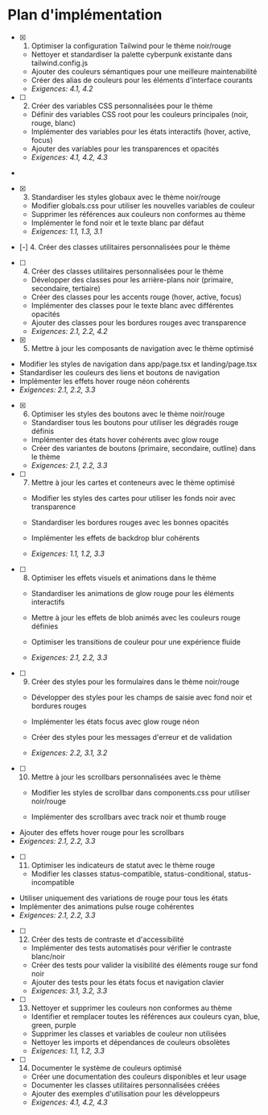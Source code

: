 # Plan d'implémentation

- [x] 1. Optimiser la configuration Tailwind pour le thème noir/rouge

  - Nettoyer et standardiser la palette cyberpunk existante dans tailwind.config.js
  - Ajouter des couleurs sémantiques pour une meilleure maintenabilité
  - Créer des alias de couleurs pour les éléments d'interface courants
  - _Exigences: 4.1, 4.2_

- [ ] 2. Créer des variables CSS personnalisées pour le thème

  - Définir des variables CSS root pour les couleurs principales (noir, rouge, blanc)
  - Implémenter des variables pour les états interactifs (hover, active, focus)
  - Ajouter des variables pour les transparences et opacités
  - _Exigences: 4.1, 4.2, 4.3_

-

- [x] 3. Standardiser les styles globaux avec le thème noir/rouge

  - Modifier globals.css pour utiliser les nouvelles variables de couleur
  - Supprimer les références aux couleurs non conformes au thème
  - Implémenter le fond noir et le texte blanc par défaut
  - _Exigences: 1.1, 1.3, 3.1_

- [-] 4. Créer des classes utilitaires personnalisées pour le thème

- [ ] 4. Créer des classes utilitaires personnalisées pour le thème

  - Développer des classes pour les arrière-plans noir (primaire, secondaire, tertiaire)
  - Créer des classes pour les accents rouge (hover, active, focus)
  - Implémenter des classes pour le texte blanc avec différentes opacités
  - Ajouter des classes pour les bordures rouges avec transparence
  - _Exigences: 2.1, 2.2, 4.2_

- [x] 5. Mettre à jour les composants de navigation avec le thème optimisé

- Modifier les styles de navigation dans app/page.tsx et landing/page.tsx
- Standardiser les couleurs des liens et boutons de navigation
- Implémenter les effets hover rouge néon cohérents
- _Exigences: 2.1, 2.2, 3.3_

- [x] 6. Optimiser les styles des boutons avec le thème noir/rouge

  - Standardiser tous les boutons pour utiliser les dégradés rouge définis
  - Implémenter des états hover cohérents avec glow rouge
  - Créer des variantes de boutons (primaire, secondaire, outline) dans le thème
  - _Exigences: 2.1, 2.2, 3.3_

- [ ] 7. Mettre à jour les cartes et conteneurs avec le thème optimisé

  - Modifier les styles des cartes pour utiliser les fonds noir avec transparence
  - Standardiser les bordures rouges avec les bonnes opacités

  - Implémenter les effets de backdrop blur cohérents
  - _Exigences: 1.1, 1.2, 3.3_

- [ ] 8. Optimiser les effets visuels et animations dans le thème

  - Standardiser les animations de glow rouge pour les éléments interactifs
  - Mettre à jour les effets de blob animés avec les couleurs rouge définies

  - Optimiser les transitions de couleur pour une expérience fluide
  - _Exigences: 2.1, 2.2, 3.3_

- [ ] 9. Créer des styles pour les formulaires dans le thème noir/rouge

  - Développer des styles pour les champs de saisie avec fond noir et bordures rouges

  - Implémenter les états focus avec glow rouge néon
  - Créer des styles pour les messages d'erreur et de validation
  - _Exigences: 2.2, 3.1, 3.2_

- [ ] 10. Mettre à jour les scrollbars personnalisées avec le thème

  - Modifier les styles de scrollbar dans components.css pour utiliser noir/rouge

  - Implémenter des scrollbars avec track noir et thumb rouge

- Ajouter des effets hover rouge pour les scrollbars
- _Exigences: 2.1, 2.2, 3.3_

- [ ] 11. Optimiser les indicateurs de statut avec le thème rouge

  - Modifier les classes status-compatible, status-conditional, status-incompatible

- Utiliser uniquement des variations de rouge pour tous les états
- Implémenter des animations pulse rouge cohérentes
- _Exigences: 2.1, 2.2, 3.3_

- [ ] 12. Créer des tests de contraste et d'accessibilité

  - Implémenter des tests automatisés pour vérifier le contraste blanc/noir
  - Créer des tests pour valider la visibilité des éléments rouge sur fond noir
  - Ajouter des tests pour les états focus et navigation clavier
  - _Exigences: 3.1, 3.2, 3.3_

- [ ] 13. Nettoyer et supprimer les couleurs non conformes au thème

  - Identifier et remplacer toutes les références aux couleurs cyan, blue, green, purple
  - Supprimer les classes et variables de couleur non utilisées
  - Nettoyer les imports et dépendances de couleurs obsolètes
  - _Exigences: 1.1, 1.2, 3.3_

- [ ] 14. Documenter le système de couleurs optimisé

  - Créer une documentation des couleurs disponibles et leur usage
  - Documenter les classes utilitaires personnalisées créées
  - Ajouter des exemples d'utilisation pour les développeurs
  - _Exigences: 4.1, 4.2, 4.3_
